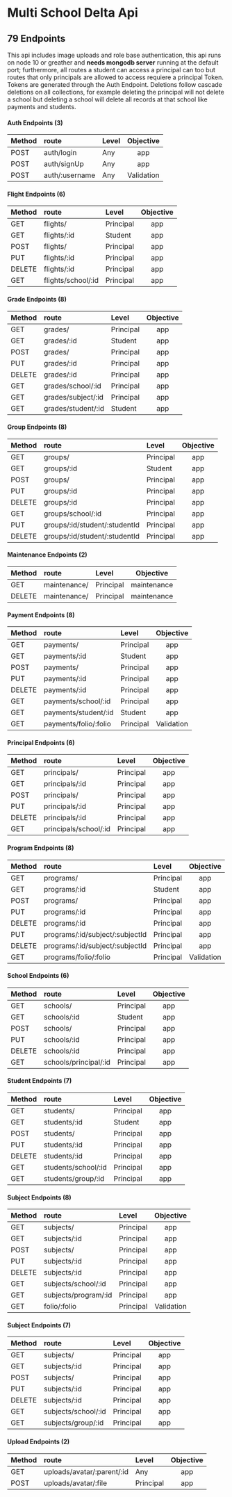 # Multi School Delta Api

## 79 Endpoints

This api includes image uploads and role base authentication, this api runs on node 10 or greather
and <b> needs mongodb server</b> running at the default port; furthermore, all routes a student can access a principal can too but routes that only principals are allowed to access requiere a principal Token. Tokens are generated through the Auth Endpoint. Deletions follow cascade deletions on all collections, for example deleting the principal will not delete a school but deleting a school will delete all records at that school like payments and students.

#### Auth Endpoints (3)

| Method | route          | Level | Objective  |
| ------ | :------------- | :---- | :--------: |
| POST   | auth/login     | Any   |    app     |
| POST   | auth/signUp    | Any   |    app     |
| POST   | auth/:username | Any   | Validation |

#### Flight Endpoints (6)

| Method | route              | Level     | Objective |
| ------ | :----------------- | :-------- | :-------: |
| GET    | flights/           | Principal |    app    |
| GET    | flights/:id        | Student   |    app    |
| POST   | flights/           | Principal |    app    |
| PUT    | flights/:id        | Principal |    app    |
| DELETE | flights/:id        | Principal |    app    |
| GET    | flights/school/:id | Principal |    app    |

#### Grade Endpoints (8)

| Method | route              | Level     | Objective |
| ------ | :----------------- | :-------- | :-------: |
| GET    | grades/            | Principal |    app    |
| GET    | grades/:id         | Student   |    app    |
| POST   | grades/            | Principal |    app    |
| PUT    | grades/:id         | Principal |    app    |
| DELETE | grades/:id         | Principal |    app    |
| GET    | grades/school/:id  | Principal |    app    |
| GET    | grades/subject/:id | Principal |    app    |
| GET    | grades/student/:id | Student   |    app    |

#### Group Endpoints (8)

| Method | route                         | Level     | Objective |
| ------ | :---------------------------- | :-------- | :-------: |
| GET    | groups/                       | Principal |    app    |
| GET    | groups/:id                    | Student   |    app    |
| POST   | groups/                       | Principal |    app    |
| PUT    | groups/:id                    | Principal |    app    |
| DELETE | groups/:id                    | Principal |    app    |
| GET    | groups/school/:id             | Principal |    app    |
| PUT    | groups/:id/student/:studentId | Principal |    app    |
| DELETE | groups/:id/student/:studentId | Principal |    app    |

#### Maintenance Endpoints (2)

| Method | route        | Level     |  Objective  |
| ------ | :----------- | :-------- | :---------: |
| GET    | maintenance/ | Principal | maintenance |
| DELETE | maintenance/ | Principal | maintenance |

#### Payment Endpoints (8)

| Method | route                 | Level     | Objective  |
| ------ | :-------------------- | :-------- | :--------: |
| GET    | payments/             | Principal |    app     |
| GET    | payments/:id          | Student   |    app     |
| POST   | payments/             | Principal |    app     |
| PUT    | payments/:id          | Principal |    app     |
| DELETE | payments/:id          | Principal |    app     |
| GET    | payments/school/:id   | Principal |    app     |
| GET    | payments/student/:id  | Student   |    app     |
| GET    | payments/folio/:folio | Principal | Validation |

#### Principal Endpoints (6)

| Method | route                 | Level     | Objective |
| ------ | :-------------------- | :-------- | :-------: |
| GET    | principals/           | Principal |    app    |
| GET    | principals/:id        | Principal |    app    |
| POST   | principals/           | Principal |    app    |
| PUT    | principals/:id        | Principal |    app    |
| DELETE | principals/:id        | Principal |    app    |
| GET    | principals/school/:id | Principal |    app    |

#### Program Endpoints (8)

| Method | route                           | Level     | Objective  |
| ------ | :------------------------------ | :-------- | :--------: |
| GET    | programs/                       | Principal |    app     |
| GET    | programs/:id                    | Student   |    app     |
| POST   | programs/                       | Principal |    app     |
| PUT    | programs/:id                    | Principal |    app     |
| DELETE | programs/:id                    | Principal |    app     |
| PUT    | programs/:id/subject/:subjectId | Principal |    app     |
| DELETE | programs/:id/subject/:subjectId | Principal |    app     |
| GET    | programs/folio/:folio           | Principal | Validation |

#### School Endpoints (6)

| Method | route                 | Level     | Objective |
| ------ | :-------------------- | :-------- | :-------: |
| GET    | schools/              | Principal |    app    |
| GET    | schools/:id           | Student   |    app    |
| POST   | schools/              | Principal |    app    |
| PUT    | schools/:id           | Principal |    app    |
| DELETE | schools/:id           | Principal |    app    |
| GET    | schools/principal/:id | Principal |    app    |

#### Student Endpoints (7)

| Method | route               | Level     | Objective |
| ------ | :------------------ | :-------- | :-------: |
| GET    | students/           | Principal |    app    |
| GET    | students/:id        | Student   |    app    |
| POST   | students/           | Principal |    app    |
| PUT    | students/:id        | Principal |    app    |
| DELETE | students/:id        | Principal |    app    |
| GET    | students/school/:id | Principal |    app    |
| GET    | students/group/:id  | Principal |    app    |

#### Subject Endpoints (8)

| Method | route                | Level     | Objective  |
| ------ | :------------------- | :-------- | :--------: |
| GET    | subjects/            | Principal |    app     |
| GET    | subjects/:id         | Principal |    app     |
| POST   | subjects/            | Principal |    app     |
| PUT    | subjects/:id         | Principal |    app     |
| DELETE | subjects/:id         | Principal |    app     |
| GET    | subjects/school/:id  | Principal |    app     |
| GET    | subjects/program/:id | Principal |    app     |
| GET    | folio/:folio         | Principal | Validation |

#### Subject Endpoints (7)

| Method | route               | Level     | Objective |
| ------ | :------------------ | :-------- | :-------: |
| GET    | subjects/           | Principal |    app    |
| GET    | subjects/:id        | Principal |    app    |
| POST   | subjects/           | Principal |    app    |
| PUT    | subjects/:id        | Principal |    app    |
| DELETE | subjects/:id        | Principal |    app    |
| GET    | subjects/school/:id | Principal |    app    |
| GET    | subjects/group/:id  | Principal |    app    |

#### Upload Endpoints (2)

| Method | route                      | Level     | Objective |
| ------ | :------------------------- | :-------- | :-------: |
| GET    | uploads/avatar/:parent/:id | Any       |    app    |
| POST   | uploads/avatar/:file       | Principal |    app    |
